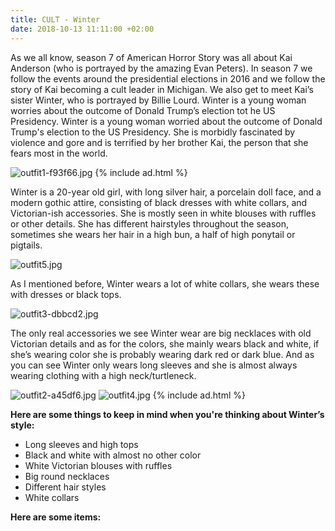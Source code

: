 ```yaml
---
title: CULT - Winter
date: 2018-10-13 11:11:00 +02:00
---
```


As we all know, season 7 of American Horror Story was all about Kai Anderson (who is portrayed by the amazing Evan Peters). In season 7 we follow the events around the presidential elections in 2016 and we follow the story of Kai becoming a cult leader in Michigan. We also get to meet Kai’s sister Winter, who is portrayed by Billie Lourd. Winter is a young woman worries about the outcome of Donald Trump’s election tot he US Presidency. Winter is a young woman worried about the outcome of Donald Trump's election to the US Presidency. She is morbidly fascinated by violence and gore and is terrified by her brother Kai, the person that she fears most in the world.

![outfit1-f93f66.jpg](/uploads/outfit1-f93f66.jpg)
{% include ad.html %}

Winter is a 20-year old girl, with long silver hair, a porcelain doll face, and a modern gothic attire, consisting of black dresses with white collars, and Victorian-ish accessories. She is mostly seen in white blouses with ruffles or other details. She has different hairstyles throughout the season, sometimes she wears her hair in a high bun, a half of high ponytail or pigtails.

![outfit5.jpg](/uploads/outfit5.jpg)

As I mentioned before, Winter wears a lot of white collars, she wears these with dresses or black tops.

![outfit3-dbbcd2.jpg](/uploads/outfit3-dbbcd2.jpg)

The only real accessories we see Winter wear are big necklaces with old Victorian details and as for the colors, she mainly wears black and white, if she’s wearing color she is probably wearing dark red or dark blue. And as you can see Winter only wears long sleeves and she is almost always wearing clothing with a high neck/turtleneck.

![outfit2-a45df6.jpg](/uploads/outfit2-a45df6.jpg)
![outfit4.jpg](/uploads/outfit4.jpg)
{% include ad.html %}

**Here are some things to keep in mind when you're thinking about Winter’s style:**

* Long sleeves and high tops
* Black and white with almost no other color
* White Victorian blouses with ruffles
* Big round necklaces
* Different hair styles
* White collars

**Here are some items:**

